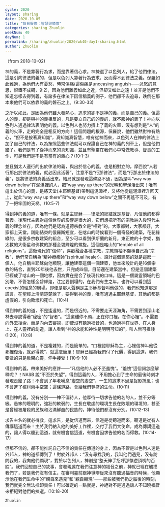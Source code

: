 ```yaml
---
cycle: 2020
layout: sharing
date: 2020-10-05
title: "每日靈修：智慧與憐恤"
categories: sharing Zhuolin
weekNum: 40
dayNum: 1
permalink: /sharing/zhuolin/2020/wk40-day1-sharing.html
author: Zhuolin
---
```

（from 2018-10-02)

神的義，不是靠著行為求，而是靠著信心求。神揀選了以色列人，給了他們律法，這是引向律法的義的，但是以色列人靠著行為去求，反而得不到律法之義。保羅如此難過，為他們大有憂愁，時常傷痛(這傷痛是unceasing anguish——忿怒的意思，恨鐵不成鋼，9:2)，因為他們離義如此之近，但卻又如此之遠！並非是他們不知道怎樣去得到義，有諸多在律法下因信稱義的例子，他們卻不去追尋，跌倒在那本來他們可以依靠的義的磐石之上。(9:30-33)  

之所以如此，是因為他們雖大發熱心，追求的卻不是神的義，而是自己的義。但這人的義，卻是與神的義相反的，凡是要立自己的的義的，就不服神的義了！神向以色列人通過律法表明他的義，以色列人也努力擠上了義的火車，沒有想到是“人”的義的火車，走的完全是相反的方向！這個問題的根源，保羅說，他們雖然對神有熱心，“但不是按著真知識”，真知識真智慧，唯有從神而來，以色列人在神的律法上加了自己的律法，以為按照這些律法就可以保證自己在神的義的列車上，但是他們錯了。我們是有了從神而來的真知識，並且有聖靈在我們心中常做教導、督責的工作，可是我們是不是有當有的熱心？(10:1-3)  

並且猶太人遵行的出於律法的義，與出於信心的義，也是相對立的。摩西說“人若行那出於律法的義，就必因此活著”，注意不是“行那律法”，而是“行那出於律法的義”，是將律法的真義活出來，結局就是發現這條路不通，因為是叫“way way down below”在泥潭裡的人，把“way way up there”的光明和聖潔活出來！唯有這出於信心的義，是將天堂(主耶穌基督)帶到這泥潭裡，又將他從這泥潭裡升回天上，從此“way way up there”和“way way down below”之間不再遙不可及，有了一把牢固的天梯。(10:5-7)  

得到神的義的道，唯有一條，就是主耶穌——律法的總結就是基督，凡信他的都得著義。後現代主義對這個世界的影響是很大的，它們想把所有的宗教納入後現代主義的理念並存，因為他們是認為道德宗教全是“相對”的，大家都對，大家都好，大家都上天堂。剛剛結束的俄羅斯短宣，在喀山的時候看到一個奇怪的建築，花花綠綠的，是很多宗教建築的組合，至少可以看到伊斯蘭的新月，東正教的十字架，猶太教的大衛星和佛教的那種金碧輝煌的螺旋。這個是喀山的“temple of all religions”。這後現代的“信仰”，喜歡融合各種宗教，宗教領袖不願稱自己為“宗教”，他們常自稱為“精神療癒師”(spiritual healer)。設計這個建築的就是這麽一個人，他自稱主耶穌向他顯現，讓他建築這個一個建築，他本來設計的是16個宗教的結合，直到20年後他去世，只完成四個，目前還在建築當中。但是這個建築已經成了喀山的一個地標，因為實在是合了後現代的口味。這是一個屬靈領域的巴別塔，不管怎樣金碧輝煌，注定要倒塌的，在我們有生之年，也許可以看到這coexist的理念的崩塌。即便是那人聲稱是主耶穌基督叫他做的，我們也知道那是謊言，在聖經上清清楚楚說了，要得到神的義，唯有通過主耶穌基督，其他的都是虛假的，引向敗壞和死亡。(10:4)  

得到神的義的道，不是遙遠的，而是很近的。不需要走天涯海角，不需要到深山老林去尋訪得著“秘密”的“智者”。“這道離你不願，正在你口裡，在你心裡”。不需要向外去搜索，而是向內去審視，即使沒有聽過福音的，也通過神在世界、在人身上、在人靈裡的創造，讓人看到“神的永能和神性是明明可知的”，叫人無可推諉(1:20)。(10:8)  

得到神的義的道，不是複雜的，而是簡單的。“口裡認耶穌為主，心裡信神叫他從死裡復活，就必得救”，就這麼簡單！耶穌已經為我們付了代價，得到這道，我們要做的只是敞開心靈，伸手接受！(10:9-10)  

得到神的義，帶來美好的應許——“凡信他的人必不至羞愧”。“羞愧”這個詞怎麼解釋呢？！NASB 說“不至於失望”。得到這義的人，不用擔心到了生命的最後時刻才發現走錯了路！不會到了年老嘆息“虛空的虛空”，一生的追求不過是捉影捕風；也不會進了棺材兩手空空；這條道路，會給我們豐盛的生命。(10:11)  

得到神的義，沒有分別——神不偏待人，他厚待一切求告他的名的人，並不分等級。愚笨的聰明的，強壯的軟弱的，生長在敬虔的環境生長在敗壞的環境的，甚至是曾經被屠殺的民族和沾滿鮮血的民族的，神待他們都沒有分別。(10:12-13)  

求告主名的就必得救，這求告，是從信道而來，信道是從聽道而來，聽道是從有人傳講這道而來！主將我們納入他的美好工作裡，交付了我們大使命，成為傳講這道的，讓人得以聽到這道，就有機會信這道，有機會因求告他的名而得救。(10:14-17)  

但那不信的，卻不能推託自己不信的責任在傳道的身上，因為不管是以色列人還是外邦人，神的道都傳到了！對於外邦人：“沒有尋找我的，我叫他們遇見，沒有訪問我的，我向他們顯現”，對於以色列人，神則是“整天伸手招呼那悖逆頂嘴的百姓”。我們回想自己的故事，會發現遠在我們注意神的福音之前，神就已經在觸摸我們了，若是我們沒有信主，在審判臺前跟神爭辯從來沒有聽過福音的時候，他顯示他在我們生命中的“親自來遇見”和“親自顯現”——那些被我們扔之腦後的時刻，我們就完全無法推卸責任！可以確定的一點就是，神絕對不是通過讓人不知曉福音來拒絕對他們的揀選。(10:18-20)  

`Zhuolin`
